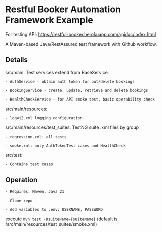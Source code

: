 # Restful Booker Automation Framework Example

For testing API: https://restful-booker.herokuapp.com/apidoc/index.html

A Maven-based Java/RestAssured test framework with Github workflow.

## Details

src/main: Test services extend from BaseService.

    - AuthService - obtain auth token for put/delete bookings

    - BookingService - create, update, retrieve and delete bookings

    - HealthCheckService - for API smoke test, basic operability check

src/main/resources:
    
    - log4j2.xml logging configuration

src/main/resources/test_suites: TestNG suite .xml files by group

    - regression.xml: all tests

    - smoke.xml: only AuthTokenTest cases and HealthCheck

src/test:

    - Contains test cases

## Operation

    - Requires: Maven, Java 21

    - Clone repo

    - Add variables to .env: USERNAME, PASSWORD

execute `mvn test -DsuiteName={suiteName}` (default is /src/main/resources/test_suites/smoke.xml)
